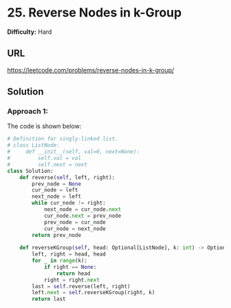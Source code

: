 # 25. Reverse Nodes in k-Group

**Difficulty:** Hard

## URL

https://leetcode.com/problems/reverse-nodes-in-k-group/

## Solution

### Approach 1:

The code is shown below:

```python
# Definition for singly-linked list.
# class ListNode:
#     def __init__(self, val=0, next=None):
#         self.val = val
#         self.next = next
class Solution:
    def reverse(self, left, right):
        prev_node = None
        cur_node = left
        next_node = left
        while cur_node != right:
            next_node = cur_node.next
            cur_node.next = prev_node
            prev_node = cur_node
            cur_node = next_node
        return prev_node
    
    def reverseKGroup(self, head: Optional[ListNode], k: int) -> Optional[ListNode]:        
        left, right = head, head
        for _ in range(k):
            if right == None:
                return head
            right = right.next
        last = self.reverse(left, right)
        left.next = self.reverseKGroup(right, k)
        return last       
```
